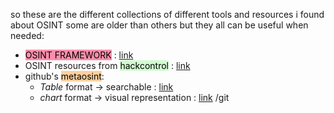 so these are the different collections of different tools and resources i found about OSINT
some are older than others but they all can be useful when needed:

- <mark style="background: #FF5582A6;">OSINT FRAMEWORK</mark> : [link](https://osintframework.com/) 
- OSINT resources from <mark style="background: #BBFABBA6;">hackcontrol</mark> : [link](https://hackcontrol.org/OSINT/People_search_engines.html) 
- github's <mark style="background: #FFB86CA6;">metaosint</mark>:
  - _Table_ format -> searchable : [link](https://metaosint.github.io/table) 
  - _chart_ format -> visual representation : [link](https://metaosint.github.io/chart) 
/git